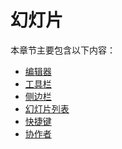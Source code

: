 # 幻灯片

本章节主要包含以下内容：

<ul>
  <li><a href="/slide/editor.md/">编辑器</a></li>
  <li><a href="/slide/toolbar.md/">工具栏</a></li>
  <li><a href="/slide/sidebar.md/">侧边栏</a></li>
  <li><a href="/slide/filmstrip.md/">幻灯片列表</a></li>
  <li><a href="/slide/shortcut.md/">快捷键</a></li>
  <li><a href="/slide/collaborator.md/">协作者</a></li>
</ul>